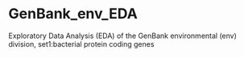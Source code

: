 # GenBank_env_EDA
Exploratory Data Analysis (EDA) of the GenBank environmental (env) division, set1:bacterial protein coding genes
